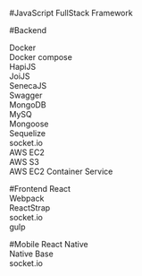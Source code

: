 #JavaScript FullStack Framework

#Backend

Docker  
Docker compose  
HapiJS  
JoiJS  
SenecaJS  
Swagger  
MongoDB  
MySQ  
Mongoose  
Sequelize  
socket.io  
AWS EC2  
AWS S3  
AWS EC2 Container Service  

#Frontend
React  
Webpack  
ReactStrap  
socket.io  
gulp

#Mobile
React Native  
Native Base  
socket.io  
